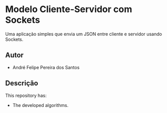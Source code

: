 # Modelo Cliente-Servidor com Sockets

Uma aplicação simples que envia um JSON entre cliente e servidor usando Sockets.

## Autor

- André Felipe Pereira dos Santos

## Descrição

This repository has:

- The developed algorithms.
